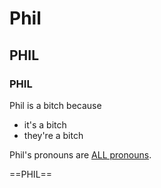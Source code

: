 # Phil
## PHIL
### PHIL

Phil is a bitch because
- it's a bitch
- they're a bitch

Phil's pronouns are <u>ALL pronouns</u>. 

==PHIL==



